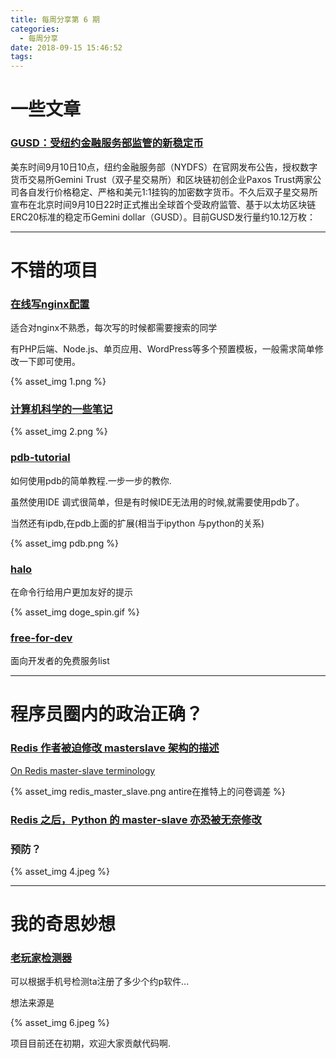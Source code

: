 ```yaml
---
title: 每周分享第 6 期
categories:
  - 每周分享
date: 2018-09-15 15:46:52
tags:
---
```

# 一些文章

### [GUSD：受纽约金融服务部监管的新稳定币](https://mp.weixin.qq.com/s/XMi_3GhsfyE2HjpU3cMREA)

美东时间9月10日10点，纽约金融服务部（NYDFS）在官网发布公告，授权数字货币交易所Gemini Trust（双子星交易所）和区块链初创企业Paxos Trust两家公司各自发行价格稳定、严格和美元1:1挂钩的加密数字货币。不久后双子星交易所宣布在北京时间9月10日22时正式推出全球首个受政府监管、基于以太坊区块链ERC20标准的稳定币Gemini dollar（GUSD）。目前GUSD发行量约10.12万枚：

---

# 不错的项目

### [在线写nginx配置](https://nginxconfig.io/)

适合对nginx不熟悉，每次写的时候都需要搜索的同学

有PHP后端、Node.js、单页应用、WordPress等多个预置模板，一般需求简单修改一下即可使用。

{% asset_img 1.png  %}

### [计算机科学的一些笔记](https://github.com/CyC2018/CS-Notes)

{% asset_img 2.png %}

### [pdb-tutorial](https://github.com/spiside/pdb-tutorial)

如何使用pdb的简单教程.一步一步的教你.

虽然使用IDE 调式很简单，但是有时候IDE无法用的时候,就需要使用pdb了。

当然还有ipdb,在pdb上面的扩展(相当于ipython 与python的关系)

{% asset_img pdb.png %}

### [halo](https://github.com/manrajgrover/halo)

在命令行给用户更加友好的提示

{% asset_img doge_spin.gif %}

### [free-for-dev](https://github.com/ripienaar/free-for-dev)

面向开发者的免费服务list


---

# 程序员圈内的政治正确？

### [Redis 作者被迫修改 masterslave 架构的描述](https://github.com/antirez/redis/issues/5335)

[On Redis master-slave terminology](http://antirez.com/news/122)

{% asset_img redis_master_slave.png antire在推特上的问卷调差 %}

### [Redis 之后，Python 的 master-slave 亦恐被无奈修改](https://www.oschina.net/news/99858/python-purges-master-and-slave)

### 预防？

{% asset_img 4.jpeg %}


---

# 我的奇思妙想

### [老玩家检测器](https://github.com/jin10086/fuckman)

可以根据手机号检测ta注册了多少个约p软件...

想法来源是

{% asset_img 6.jpeg %}

项目目前还在初期，欢迎大家贡献代码啊.

